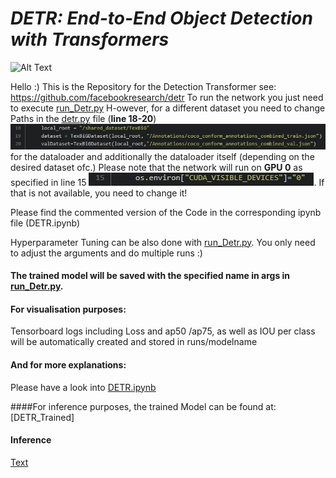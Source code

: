 # *****DETR: End-to-End Object Detection with Transformers*****

![Alt Text](https://cdn.analyticsvidhya.com/wp-content/uploads/2020/05/Screenshot-from-2020-05-27-20-04-48.png)


Hello :)
This is the Repository for the Detection Transformer
see: https://github.com/facebookresearch/detr 
To run the network you just need to execute [run_Detr.py](https://github.com/justei97/DETR_document_layout/blob/main/run_Detr.py)
H-owever, for a different dataset you need to change Paths in the [detr.py](https://github.com/justei97/DETR_document_layout/blob/main/detr.py) file (**line 18-20**) ![Text](https://github.com/justei97/DETR_document_layout/blob/main/change_path.JPG)  
for the dataloader and additionally the dataloader itself (depending on the desired dataset ofc.) Please note that the network will run on **GPU 0** as specified in line 15 ![Text](https://github.com/justei97/DETR_document_layout/blob/main/GPU0.JPG). If that is not available, you need to change it!

Please find the commented version of the Code in the corresponding ipynb file (DETR.ipynb)

Hyperparameter Tuning can be also done with [run_Detr.py](https://github.com/justei97/DETR_document_layout/blob/main/run_Detr.py). You only need to adjust the arguments and do multiple runs :) 




#### The trained model will be saved with the specified name in args in [run_Detr.py](https://github.com/justei97/DETR_document_layout/blob/main/run_Detr.py).



#### For visualisation purposes:
Tensorboard logs including Loss and ap50 /ap75, as well as IOU per class will be automatically created and stored in runs/modelname



#### And for more explanations:
Please have a look into [DETR.ipynb](https://github.com/justei97/DETR_document_layout/blob/main/DETR.ipynb)

####For inference purposes, the trained Model can be found at:
[DETR_Trained]

#### Inference 
[Text](https://github.com/justei97/DETR_document_layout/blob/main/detr_test_inference.png)
```python

```
